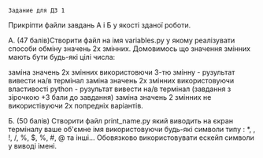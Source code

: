     Задание для ДЗ 1
Прикріпти файли завдань A і Б у якості зданої роботи.



A. (47 балів)Створити файл на імя variables.py у якому реалізувати способи обміну значень 2х змінних. Домовимось що значення змінних мають бути будь-які цілі числа:



заміна значень 2х змінних використовючи 3-тю змінну - рузультат вивести на/в термінал
заміна значень 2х змінних використовуючи властивості python - рузультат вивести на/в термінал
(завдання з зірочкою +3 бали до завдання) заміна значень 2 змінних не використівуючи 2х попредніх варіантів.


Б. (50 балів) Створити файл print_name.py який виводить на єкран терміналу ваше об'ємне імя використовуючи будь-які символи типу : *, \, !, /, %, $, %, #, @ та інші... Обовязково використовувати ескейп символи у виводі імені.
